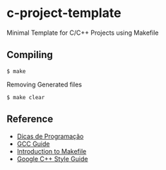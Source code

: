 # c-project-template

Minimal Template for C/C++ Projects using Makefile

## Compiling

```
$ make
```

Removing Generated files

```
$ make clear
```

## Reference

 * [Dicas de Programação](https://lara-unb.github.io/programing-tips/#/)
 * [GCC Guide](http://www.network-theory.co.uk/docs/gccintro/gccintro_9.html)
 * [Introduction to Makefile](https://www.gnu.org/software/make/manual/make.html#Introduction)
 * [Google C++ Style Guide](https://google.github.io/styleguide/cppguide.html)